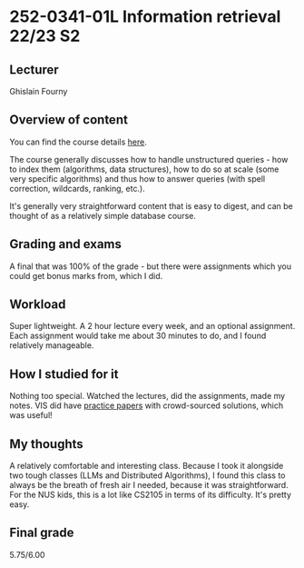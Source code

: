 # 252-0341-01L Information retrieval 22/23 S2

## Lecturer

Ghislain Fourny

## Overview of content

You can find the course details [here](https://systems.ethz.ch/education/courses/2023-spring/information-retrieval-.html).

The course generally discusses how to handle unstructured queries - how to index them (algorithms, data structures), how to do so at scale (some very specific algorithms) and thus how to answer queries (with spell correction, wildcards, ranking, etc.). 

It's generally very straightforward content that is easy to digest, and can be thought of as a relatively simple database course.

## Grading and exams

A final that was 100% of the grade - but there were assignments which you could get bonus marks from, which I did. 

## Workload

Super lightweight. A 2 hour lecture every week, and an optional assignment. Each assignment would take me about 30 minutes to do, and I found relatively manageable.


## How I studied for it

Nothing too special. Watched the lectures, did the assignments, made my notes. VIS did have [practice papers](https://exams.vis.ethz.ch/category/InformationRetrieval) with crowd-sourced solutions, which was useful!


## My thoughts

A relatively comfortable and interesting class. Because I took it alongside two tough classes (LLMs and Distributed Algorithms), I found this class to always be the breath of fresh air I needed, because it was straightforward. For the NUS kids, this is a lot like CS2105 in terms of its difficulty. It's pretty easy.

## Final grade

5.75/6.00